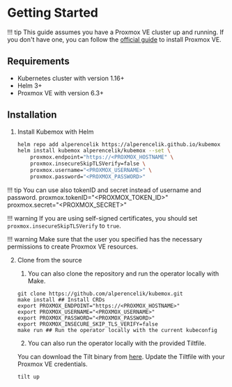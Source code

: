 # Getting Started

!!! tip
    This guide assumes you have a Proxmox VE cluster up and running. If you don't have one, you can follow the [official guide](https://pve.proxmox.com/wiki/Installation) to install Proxmox VE.

## Requirements

* Kubernetes cluster with version 1.16+
* Helm 3+
* Proxmox VE with version 6.3+

## Installation

1. Install Kubemox with Helm

    ```bash
    helm repo add alperencelik https://alperencelik.github.io/kubemox
    helm install kubemox alperencelik/kubemox --set \
        proxmox.endpoint="https://<PROXMOX_HOSTNAME" \
        proxmox.insecureSkipTLSVerify=false \
        proxmox.username="<PROXMOX_USERNAME>" \
        proxmox.password="<PROXMOX_PASSWORD>"
    ```

!!! tip
    You can use also tokenID and secret instead of username and password.
        proxmox.tokenID="<PROXMOX_TOKEN_ID>" \
        proxmox.secret="<PROXMOX_SECRET>"

!!! warning
    If you are using self-signed certificates, you should set `proxmox.insecureSkipTLSVerify` to `true`.

!!! warning
    Make sure that the user you specified has the necessary permissions to create Proxmox VE resources. 


2. Clone from the source

    1. You can also clone the repository and run the operator locally with Make. 

    ```
    git clone https://github.com/alperencelik/kubemox.git
    make install ## Install CRDs
    export PROXMOX_ENDPOINT="https://<PROXMOX_HOSTNAME>"
    export PROXMOX_USERNAME="<PROXMOX_USERNAME>"
    export PROXMOX_PASSWORD="<PROXMOX_PASSWORD>"
    export PROXMOX_INSECURE_SKIP_TLS_VERIFY=false
    make run ## Run the operator locally with the current kubeconfig
    ```

    2. You can also run the operator locally with the provided Tiltfile. 

    You can download the Tilt binary from [here](https://docs.tilt.dev/install.html). 
    Update the Tiltfile with your Proxmox VE credentials.

    ```
    tilt up
    ```
 